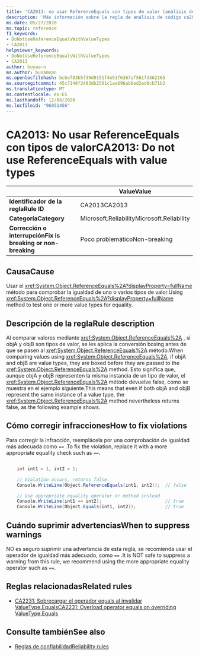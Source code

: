 ```yaml
---
title: 'CA2013: no usar ReferenceEquals con tipos de valor (análisis de código)'
description: 'Más información sobre la regla de análisis de código ca2013: no usar ReferenceEquals con tipos de valor'
ms.date: 05/27/2020
ms.topic: reference
f1_keywords:
- DoNotUseReferenceEqualsWithValueTypes
- CA2013
helpviewer_keywords:
- DoNotUseReferenceEqualsWithValueTypes
- CA2013
author: buyaa-n
ms.author: bunamnan
ms.openlocfilehash: bcbef83b5f39d0151f4e53f6367af561fd362165
ms.sourcegitcommit: 45c7148f2483db2501c1aa696ab6ed2ed8cb71b2
ms.translationtype: MT
ms.contentlocale: es-ES
ms.lasthandoff: 12/08/2020
ms.locfileid: "96851456"
---
```

# <a name="ca2013-do-not-use-referenceequals-with-value-types"></a><span data-ttu-id="683b4-103">CA2013: No usar ReferenceEquals con tipos de valor</span><span class="sxs-lookup"><span data-stu-id="683b4-103">CA2013: Do not use ReferenceEquals with value types</span></span>

| | <span data-ttu-id="683b4-104">Value</span><span class="sxs-lookup"><span data-stu-id="683b4-104">Value</span></span> |
|-|-|
| <span data-ttu-id="683b4-105">**Identificador de la regla**</span><span class="sxs-lookup"><span data-stu-id="683b4-105">**Rule ID**</span></span> |<span data-ttu-id="683b4-106">CA2013</span><span class="sxs-lookup"><span data-stu-id="683b4-106">CA2013</span></span>|
| <span data-ttu-id="683b4-107">**Categoría**</span><span class="sxs-lookup"><span data-stu-id="683b4-107">**Category**</span></span> |<span data-ttu-id="683b4-108">Microsoft.Reliability</span><span class="sxs-lookup"><span data-stu-id="683b4-108">Microsoft.Reliability</span></span>|
| <span data-ttu-id="683b4-109">**Corrección o interrupción**</span><span class="sxs-lookup"><span data-stu-id="683b4-109">**Fix is breaking or non-breaking**</span></span> |<span data-ttu-id="683b4-110">Poco problemático</span><span class="sxs-lookup"><span data-stu-id="683b4-110">Non-breaking</span></span>|

## <a name="cause"></a><span data-ttu-id="683b4-111">Causa</span><span class="sxs-lookup"><span data-stu-id="683b4-111">Cause</span></span>

<span data-ttu-id="683b4-112">Usar el <xref:System.Object.ReferenceEquals%2A?displayProperty=fullName> método para comprobar la igualdad de uno o varios tipos de valor.</span><span class="sxs-lookup"><span data-stu-id="683b4-112">Using <xref:System.Object.ReferenceEquals%2A?displayProperty=fullName> method to test one or more value types for equality.</span></span>

## <a name="rule-description"></a><span data-ttu-id="683b4-113">Descripción de la regla</span><span class="sxs-lookup"><span data-stu-id="683b4-113">Rule description</span></span>

<span data-ttu-id="683b4-114">Al comparar valores mediante <xref:System.Object.ReferenceEquals%2A> , si objA y objB son tipos de valor, se les aplica la conversión boxing antes de que se pasen al <xref:System.Object.ReferenceEquals%2A> método.</span><span class="sxs-lookup"><span data-stu-id="683b4-114">When comparing values using <xref:System.Object.ReferenceEquals%2A>, if objA and objB are value types, they are boxed before they are passed to the <xref:System.Object.ReferenceEquals%2A> method.</span></span> <span data-ttu-id="683b4-115">Esto significa que, aunque objA y objB representen la misma instancia de un tipo de valor, el <xref:System.Object.ReferenceEquals%2A> método devuelve false, como se muestra en el ejemplo siguiente.</span><span class="sxs-lookup"><span data-stu-id="683b4-115">This means that even if both objA and objB represent the same instance of a value type, the <xref:System.Object.ReferenceEquals%2A> method nevertheless returns false, as the following example shows.</span></span>

## <a name="how-to-fix-violations"></a><span data-ttu-id="683b4-116">Cómo corregir infracciones</span><span class="sxs-lookup"><span data-stu-id="683b4-116">How to fix violations</span></span>

<span data-ttu-id="683b4-117">Para corregir la infracción, reemplácela por una comprobación de igualdad más adecuada como `==` .</span><span class="sxs-lookup"><span data-stu-id="683b4-117">To fix the violation, replace it with a more appropriate equality check such as `==`.</span></span>

```csharp

    int int1 = 1, int2 = 1;

    // Violation occurs, returns false.
    Console.WriteLine(Object.ReferenceEquals(int1, int2));  // false

    // Use appropriate equality operator or method instead
    Console.WriteLine(int1 == int2);                        // true
    Console.WriteLine(Object.Equals(int1, int2));           // true
```

## <a name="when-to-suppress-warnings"></a><span data-ttu-id="683b4-118">Cuándo suprimir advertencias</span><span class="sxs-lookup"><span data-stu-id="683b4-118">When to suppress warnings</span></span>

<span data-ttu-id="683b4-119">NO es seguro suprimir una advertencia de esta regla, se recomienda usar el operador de igualdad más adecuado, como `==` .</span><span class="sxs-lookup"><span data-stu-id="683b4-119">It is NOT safe to suppress a warning from this rule, we recommend using the more appropriate equality operator such as `==`.</span></span>

## <a name="related-rules"></a><span data-ttu-id="683b4-120">Reglas relacionadas</span><span class="sxs-lookup"><span data-stu-id="683b4-120">Related rules</span></span>

- [<span data-ttu-id="683b4-121">CA2231: Sobrecargar el operador equals al invalidar ValueType.Equals</span><span class="sxs-lookup"><span data-stu-id="683b4-121">CA2231: Overload operator equals on overriding ValueType.Equals</span></span>](CA2231.md)

## <a name="see-also"></a><span data-ttu-id="683b4-122">Consulte también</span><span class="sxs-lookup"><span data-stu-id="683b4-122">See also</span></span>

- [<span data-ttu-id="683b4-123">Reglas de confiabilidad</span><span class="sxs-lookup"><span data-stu-id="683b4-123">Reliability rules</span></span>](reliability-warnings.md)

